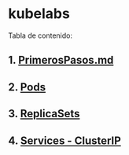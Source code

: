 # kubelabs

Tabla de contenido:

## 1. [PrimerosPasos.md](./01.PrimerosPasos.md.md)
## 2. [Pods](./02.Pods.md.md)
## 3. [ReplicaSets](./03.ReplicaSets.md)
## 4. [Services - ClusterIP](./04.Services.ClusterIP.md)
